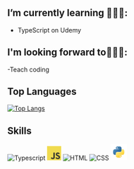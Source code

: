

  
## I’m currently learning 👨🏼‍🎓:
- TypeScript on Udemy

## I'm looking forward to👨🏻‍🏫:
-Teach coding

## Top Languages
[![Top Langs](https://github-readme-stats-ceyk8feil-thisisjo11.vercel.app/api/top-langs/?username=ThisIsJo11&layout=donut&theme=radical)](https://github.com/ThisTsJo11/github-readme-stats)

## Skills
<img height="32" width="32" src="https://cdn.simpleicons.org/typescript/#61DAFB" alt="Typescript"/> <img src="https://raw.githubusercontent.com/github/explore/80688e429a7d4ef2fca1e82350fe8e3517d3494d/topics/javascript/javascript.png" width="32" alt="JavaScript"> <img height="32" width="32" src="https://cdn.simpleicons.org/html5/#E34F26" alt="HTML"/> <img height="32" width="32" src="https://cdn.simpleicons.org/css3/#1572B6" alt="CSS"/> <img src="https://raw.githubusercontent.com/github/explore/80688e429a7d4ef2fca1e82350fe8e3517d3494d/topics/python/python.png" height="37" width="37" alt="Python">
